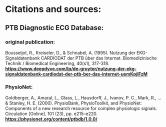 # Citations and sources:

## PTB Diagnostic ECG Database:

### original publication:
Bousseljot, R., Kreiseler, D., & Schnabel, A. (1995). Nutzung der EKG-Signaldatenbank CARDIODAT der PTB über das Internet. Biomedizinische Technik / Biomedical Engineering, 40(s1), 317-318.
**https://www.deepdyve.com/lp/de-gruyter/nutzung-der-ekg-signaldatenbank-cardiodat-der-ptb-ber-das-internet-uemKpjIFzM**

### PhysioNet:
Goldberger, A., Amaral, L., Glass, L., Hausdorff, J., Ivanov, P. C., Mark, R., ... & Stanley, H. E. (2000). PhysioBank, PhysioToolkit, and PhysioNet: Components of a new research resource for complex physiologic signals. Circulation [Online]. 101 (23), pp. e215–e220.
**https://physionet.org/content/ptbdb/1.0.0/**
